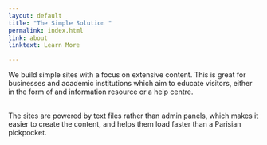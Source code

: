 ```yaml
---
layout: default
title: "The Simple Solution " 
permalink: index.html
link: about
linktext: Learn More

---
```


We build simple sites with a focus on extensive content. This is great for businesses and academic institutions which aim to educate visitors, either in the form of and information resource or a help centre.  <br /><br />

The sites are powered by text files rather than admin panels, which makes it easier to create the content, and helps them load faster than a Parisian pickpocket. 